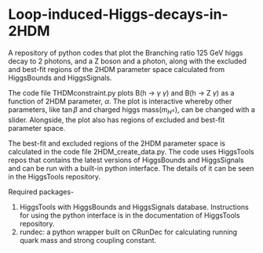 # Loop-induced-Higgs-decays-in-2HDM
A repository of python codes that plot the Branching ratio 125 GeV higgs decay to 2 photons, and a Z boson and a photon, along with the excluded and best-fit regions of the 2HDM parameter space calculated from HiggsBounds and HiggsSignals. 

The code file THDMconstraint.py plots B(h $\rightarrow$ $\gamma$ $\gamma$) and B(h $\rightarrow$ Z $\gamma$) as a function of 2HDM parameter, $\alpha$. The plot is interactive whereby other parameters, like $\tan \beta$ and charged higgs mass($m_{H^{\pm}}$), can be changed with a slider. Alongside, the plot also has regions of excluded and best-fit parameter space.

The best-fit and excluded regions of the 2HDM parameter space is calculated in the code file 2HDM_create_data.py. The code uses HiggsTools repos that contains the latest versions of HiggsBounds and HiggsSignals and can be run with a built-in python interface. The details of it can be seen in the HiggsTools repository.

Required packages-
1. HiggsTools with HiggsBounds and HiggsSignals database. Instructions for using the python interface is in the documentation of HiggsTools repository.
2. rundec: a python wrapper built on CRunDec for calculating running quark mass and strong coupling constant.
